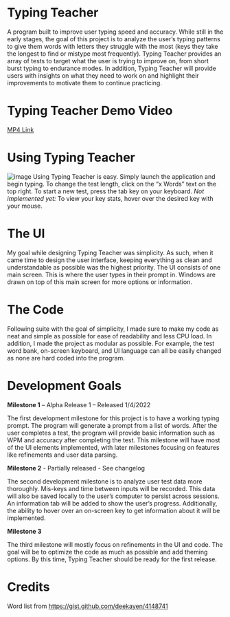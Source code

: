 # Typing Teacher
A program built to improve user typing speed and accuracy. While still in the early stages, the goal of this project is to analyze the user’s typing patterns to give them words with letters they struggle with the most (keys they take the longest to find or mistype most frequently).
Typing Teacher provides an array of tests to target what the user is trying to improve on, from short burst typing to endurance modes. In addition, Typing Teacher will provide users with insights on what they need to work on and highlight their improvements to motivate them to continue practicing.
# Typing Teacher Demo Video
[MP4 Link](https://user-images.githubusercontent.com/94150901/149820428-e1360f02-582d-47ca-a90f-3eaabd2d2a4a.mp4)

# Using Typing Teacher
![image](https://user-images.githubusercontent.com/94150901/149679448-59391325-a938-4613-81b4-42423d17306f.png)
Using Typing Teacher is easy. Simply launch the application and begin typing. To change the test length, click on the “x Words” text on the top right. To start a new test, press the tab key on your keyboard.
*Not implemented yet:* To view your key stats, hover over the desired key with your mouse.
# The UI
My goal while designing Typing Teacher was simplicity. As such, when it came time to design the user interface, keeping everything as clean and understandable as possible was the highest priority. The UI consists of one main screen. This is where the user types in their prompt in. Windows are drawn on top of this main screen for more options or information.
# The Code
Following suite with the goal of simplicity, I made sure to make my code as neat and simple as possible for ease of readability and less CPU load. In addition, I made the project as modular as possible. For example, the test word bank, on-screen keyboard, and UI language can all be easily changed as none are hard coded into the program.
# Development Goals
****Milestone 1**** – Alpha Release 1 – Released 1/4/2022

The first development milestone for this project is to have a working typing prompt. The program will generate a prompt from a list of words. After the user completes a test, the program will provide basic information such as WPM and accuracy after completing the test.
This milestone will have most of the UI elements implemented, with later milestones focusing on features like refinements and user data parsing.

****Milestone 2**** - Partially released - See changelog

The second development milestone is to analyze user test data more thoroughly. Mis-keys and time between inputs will be recorded. This data will also be saved locally to the user’s computer to persist across sessions. An information tab will be added to show the user’s progress.
Additionally, the ability to hover over an on-screen key to get information about it will be implemented.

****Milestone 3****

The third milestone will mostly focus on refinements in the UI and code. The goal will be to optimize the code as much as possible and add theming options. By this time, Typing Teacher should be ready for the first release.
# Credits
Word list from https://gist.github.com/deekayen/4148741
